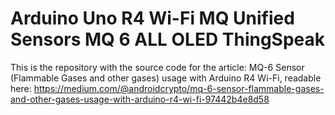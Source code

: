 # Arduino Uno R4 Wi-Fi MQ Unified Sensors MQ 6 ALL OLED ThingSpeak

This is the repository with the source code for the article: MQ-6 Sensor (Flammable Gases and other gases) usage with Arduino R4 Wi-Fi, readable here: https://medium.com/@androidcrypto/mq-6-sensor-flammable-gases-and-other-gases-usage-with-arduino-r4-wi-fi-97442b4e8d58
